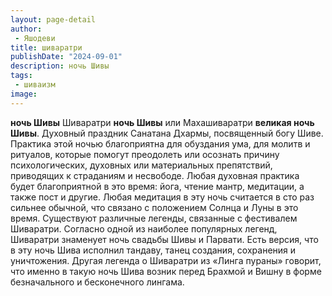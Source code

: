 ```yaml
---
layout: page-detail
author:
 - Яшодеви
title: шиваратри
publishDate: "2024-09-01"
description: ночь Шивы
tags:
 - шиваизм
image: 
---
```


__ночь Шивы__
Шиваратри __ночь Шивы__ или Махашиваратри __великая ночь Шивы__.
Духовный праздник Санатана Дхармы, посвященный богу Шиве. Практика этой ночью благоприятна для обуздания ума, для молитв и ритуалов, которые помогут преодолеть или осознать причину психологических, духовных или материальных препятствий, приводящих к страданиям и несвободе. Любая духовная практика будет благоприятной в это время: йога, чтение мантр, медитации, а также пост и другие. Любая медитация в эту ночь считается в сто раз сильнее обычной, что связано с положением Солнца и Луны в это время. Существуют различные легенды, связанные с фестивалем Шиваратри. Согласно одной из наиболее популярных легенд, Шиваратри знаменует ночь свадьбы Шивы и Парвати. Есть версия, что в эту ночь Шива исполнил тандаву, танец создания, сохранения и уничтожения. Другая легенда о Шиваратри из «Линга пураны» говорит, что именно в такую ночь Шива возник перед Брахмой и Вишну в форме безначального и бесконечного лингама.

